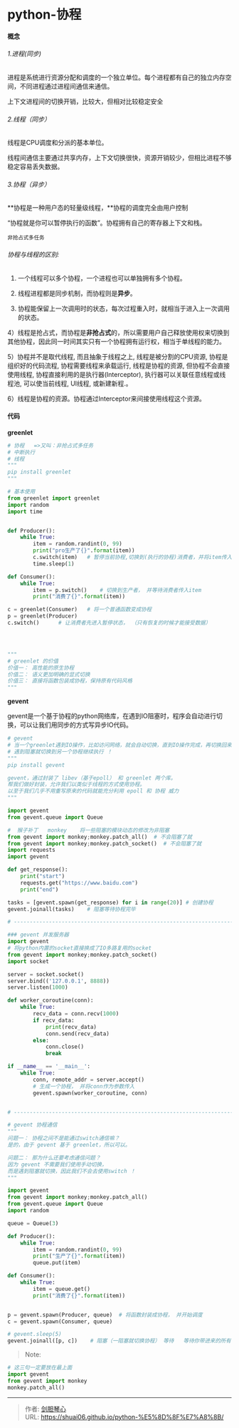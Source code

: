 # python-协程




#### 概念

###### 1.进程(同步)

进程是系统进行资源分配和调度的一个独立单位。每个进程都有自己的独立内存空间，不同进程通过进程间通信来通信。

上下文进程间的切换开销，比较大，但相对比较稳定安全

###### 2.线程（同步）

线程是CPU调度和分派的基本单位。

线程间通信主要通过共享内存，上下文切换很快，资源开销较少，但相比进程不够稳定容易丢失数据。

###### 3.协程（异步）

**协程是一种用户态的轻量级线程，**协程的调度完全由用户控制

“协程就是你可以暂停执行的函数”。协程拥有自己的寄存器上下文和栈。

`非抢占式多任务`



###### 协程与线程的区别:

1) 一个线程可以多个协程，一个进程也可以单独拥有多个协程。

2) 线程进程都是同步机制，而协程则是**异步**。

3) 协程能保留上一次调用时的状态，每次过程重入时，就相当于进入上一次调用的状态。

4）线程是抢占式，而协程是**非抢占式**的，所以需要用户自己释放使用权来切换到其他协程，因此同一时间其实只有一个协程拥有运行权，相当于单线程的能力。

5）协程并不是取代线程, 而且抽象于线程之上, 线程是被分割的CPU资源, 协程是组织好的代码流程, 协程需要线程来承载运行, 线程是协程的资源, 但协程不会直接使用线程, 协程直接利用的是执行器(Interceptor), 执行器可以关联任意线程或线程池, 可以使当前线程, UI线程, 或新建新程.。

6）线程是协程的资源。协程通过Interceptor来间接使用线程这个资源。

#### 代码

**greenlet**

```python
# 协程   =>又叫：非抢占式多任务
# 中断执行
# 线程
"""
pip install greenlet
"""

# 基本使用
from greenlet import greenlet
import random
import time


def Producer():
    while True:
        item = random.randint(0, 99)
        print("pro生产了{}".format(item))
        c.switch(item)   # 暂停当前协程,切换到(执行的协程)消费者，并将item传入消费者
        time.sleep(1)

def Consumer():
    while True:
        item = p.switch()    # 切换到生产者， 并等待消费者传入item
        print("消费了{}".format(item))

c = greenlet(Consumer)   # 将一个普通函数变成协程
p = greenlet(Producer)
c.switch()      # 让消费者先进入暂停状态， （只有恢复的时候才能接受数据）




"""
# greenlet 的价值
价值一： 高性能的原生协程
价值二： 语义更加明确的显式切换
价值三： 直接将函数包装成协程，保持原有代码风格
"""

```



**gevent**

gevent是一个基于协程的python网络库，在遇到IO阻塞时，程序会自动进行切换，可以让我们用同步的方式写异步IO代码。

```python
# gevent   
# 当一个greenlet遇到IO操作，比如访问网络，就会自动切换，直到IO操作完成，再切换回来
# 遇到阻塞就切换到另一个协程继续执行 ！
"""
pip install gevent

gevent，通过封装了 libev（基于epoll） 和 greenlet 两个库。
帮我们做好封装，允许我们以类似于线程的方式使用协程。
以至于我们几乎不用重写原来的代码就能充分利用 epoll 和 协程 威力
"""

import gevent
from gevent.queue import Queue

#  猴子补丁   monkey    将一些阻塞的模块动态的修改为非阻塞
from gevent import monkey;monkey.patch_all()  # 不会阻塞了就
from gevent import monkey;monkey.patch_socket()  # 不会阻塞了就
import requests
import gevent

def get_response():
    print("start")
    requests.get("https://www.baidu.com")
    print("end")

tasks = [gevent.spawn(get_response) for i in range(20)] # 创建协程
gevent.joinall(tasks)    # 阻塞等待协程完毕

# ---------------------------------------------------------------------

### gevent 并发服务器
import gevent
# 将python内置的socket直接换成了IO多路复用的socket
from gevent import monkey;monkey.patch_socket()
import socket

server = socket.socket()
server.bind(('127.0.0.1', 8888))
server.listen(1000)

def worker_coroutine(conn):
    while True:
        recv_data = conn.recv(1000)
        if recv_data:
            print(recv_data)
            conn.send(recv_data)
        else:
            conn.close()
            break

if __name__ == '__main__':
    while True:
        conn, remote_addr = server.accept()
        # 生成一个协程， 并将conn作为参数传入
        gevent.spawn(worker_coroutine, conn)  


# ---------------------------------------------------------------------

# gevent 协程通信
"""
问题一： 协程之间不是能通过switch通信嘛？
是的，由于 gevent 基于 greenlet，所以可以。

问题二： 那为什么还要考虑通信问题？
因为 gevent 不需要我们使用手动切换，
而是遇到阻塞就切换，因此我们不会去使用switch ！
"""

import gevent
from gevent import monkey;monkey.patch_all()
from gevent.queue import Queue
import random

queue = Queue(3)

def Producer():
    while True:
        item = random.randint(0, 99)
        print("生产了{}".format(item))
        queue.put(item)

def Consumer():
    while True:
        item = queue.get()
        print("消费了{}".format(item))


p = gevent.spawn(Producer, queue)  # 将函数封装成协程， 并开始调度
c = gevent.spawn(Consumer, queue)

# gevent.sleep(5)
gevent.joinall([p, c])    # 阻塞（一阻塞就切换协程） 等待   等待你带进来的所有协程对象结束
```



> Note:

```python
# 这三句一定要放在最上面
import gevent
from gevent import monkey
monkey.patch_all()  
```



---

> 作者: [剑胆琴心](http://geoer.cn)  
> URL: https://shuai06.github.io/python-%E5%8D%8F%E7%A8%8B/  

